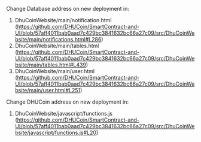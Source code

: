 Change Database address on new deployment in:
1) DhuCoinWebsite/main/notification.html (https://github.com/DHUCoin/SmartContract-and-UI/blob/57aff4011bab0aad7c429bc3841632bc66a27c09/src/DhuCoinWebsite/main/notifications.html#L286)
2) DhuCoinWebsite/main/tables.html (https://github.com/DHUCoin/SmartContract-and-UI/blob/57aff4011bab0aad7c429bc3841632bc66a27c09/src/DhuCoinWebsite/main/tables.html#L439)
3) DhuCoinWebsite/main/user.html (https://github.com/DHUCoin/SmartContract-and-UI/blob/57aff4011bab0aad7c429bc3841632bc66a27c09/src/DhuCoinWebsite/main/user.html#L251)

Change DHUCoin address on new deployment in:
1) DhuCoinWebsite/javascript/functions.js (https://github.com/DHUCoin/SmartContract-and-UI/blob/57aff4011bab0aad7c429bc3841632bc66a27c09/src/DhuCoinWebsite/javascript/functions.js#L20)
